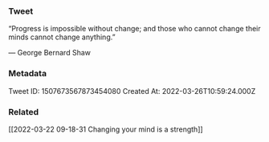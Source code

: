 ### Tweet
“Progress is impossible without change; and those who cannot change their minds cannot change anything.” 

— George Bernard Shaw

### Metadata
Tweet ID: 1507673567873454080
Created At: 2022-03-26T10:59:24.000Z

### Related
[[2022-03-22 09-18-31 Changing your mind is a strength]]

